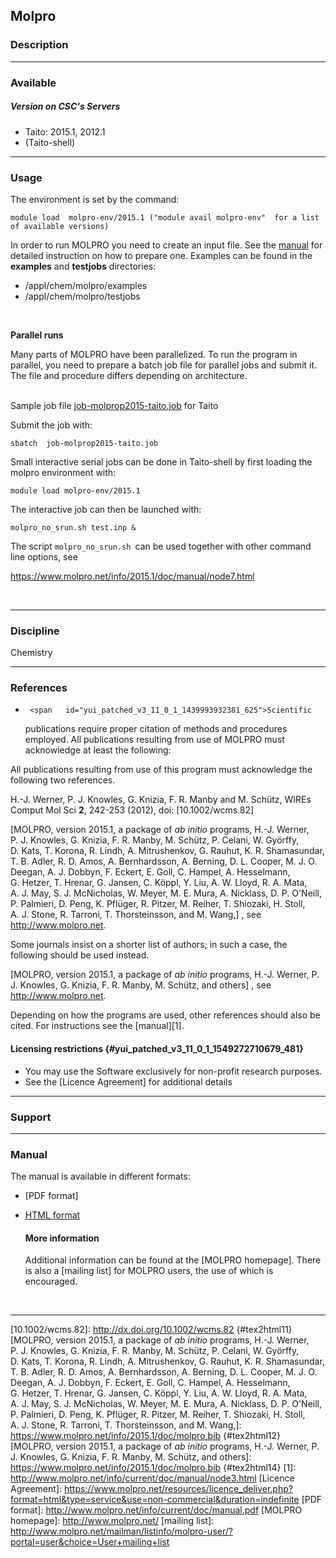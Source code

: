 ## Molpro

### Description

------------------------------------------------------------------------

### Available

##### Version on CSC's Servers

-   Taito: 2015.1, 2012.1
-   (Taito-shell)

------------------------------------------------------------------------

### Usage

The environment is set by the command:

`module load  molpro-env/2015.1 ("module avail molpro-env"  for a list
of available versions)`

In order  to run  MOLPRO you  need to  create an  input file.  See the
[manual] for detailed instruction on  how to prepare one. Examples can
be found in the **examples** and **testjobs** directories:

-   /appl/chem/molpro/examples
-   /appl/chem/molpro/testjobs

 

**Parallel runs**

Many parts  of MOLPRO have  been parallelized.  To run the  program in
parallel, you need to prepare a batch job file for parallel jobs and
submit it. The file and procedure differs depending on architecture.  
 

Sample job file [job-molprop2015-taito.job] for Taito

Submit the job with:

`sbatch  job-molprop2015-taito.job`

Small  interactive serial  jobs can  be done  in Taito-shell  by first
loading the molpro environment with:

`module load molpro-env/2015.1`

The interactive job can then be launched with:

`molpro_no_srun.sh test.inp &`

The script `molpro_no_srun.sh `can be used together with other command
line options, see

<https://www.molpro.net/info/2015.1/doc/manual/node7.html>

 

------------------------------------------------------------------------

### Discipline

Chemistry  

------------------------------------------------------------------------

### References

-      <span   id="yui_patched_v3_11_0_1_1439993932381_625">Scientific
    publications  require proper  citation of  methods and  procedures
    employed.  All  publications resulting  from  use  of MOLPRO  must
    acknowledge at least the following:</span>

All publications resulting  from use of this  program must acknowledge
the following two references.

H.-J. Werner,  P. J. Knowles,  G. Knizia, F.  R. Manby and  M. Schütz,
WIREs Comput Mol Sci **2**, 242-253 (2012), doi: [10.1002/wcms.82]

[MOLPRO,  version 2015.1,  a package  of *ab  initio* programs,  H.-J.
Werner, P. J.  Knowles, G. Knizia, F. R. Manby,  M. Schütz, P. Celani,
W. Györffy, D. Kats, T. Korona,  R. Lindh, A. Mitrushenkov, G. Rauhut,
K. R.   Shamasundar,  T. B.   Adler,   R. D.  Amos,   A. Bernhardsson,
A. Berning, D. L.  Cooper, M. J. O.  Deegan, A. J.  Dobbyn, F. Eckert,
E. Goll,  C. Hampel, A. Hesselmann,  G. Hetzer, T. Hrenar,  G. Jansen,
C. Köppl,   Y. Liu,    A. W.   Lloyd,    R. A.   Mata,    A. J.   May,
S. J. McNicholas,  W. Meyer, M. E.  Mura, A. Nicklass,  D. P. O'Neill,
P. Palmieri, D. Peng,  K. Pflüger, R. Pitzer,  M. Reiher, T. Shiozaki,
H. Stoll, A. J.  Stone, R. Tarroni, T. Thorsteinsson, and  M. Wang,] ,
see <http://www.molpro.net>.

Some journals insist on a shorter list of authors; in such a case, the
following should be used instead.

[MOLPRO,  version 2015.1,  a package  of *ab  initio* programs,  H.-J.
Werner, P. J. Knowles, G. Knizia,  F. R. Manby, M. Schütz, and others]
, see <http://www.molpro.net>.

Depending on how  the programs are used, other  references should also
be cited. For instructions see the [manual][1].

#### Licensing restrictions {#yui_patched_v3_11_0_1_1549272710679_481}

-    You may  use  the Software  exclusively  for non-profit  research
    purposes.
-   See the [Licence Agreement] for additional details

------------------------------------------------------------------------

### Support

------------------------------------------------------------------------

### Manual

The manual is available in different formats:

-   [PDF format]
-   [HTML format][manual]

    #### More information

    Additional   information    can   be   found   at    the   [MOLPRO
    homepage]. There  is also a  [mailing list] for MOLPRO  users, the
    use of which is encouraged.

 

------------------------------------------------------------------------

  [manual]: http://www.molpro.net/info/current/doc/manual/?portal=user&choice=User%27s+manual
  [job-molprop2015-taito.job]: https://extras.csc.fi/chem/progs/molpro/job-molprop2015-taito.job
  [10.1002/wcms.82]: http://dx.doi.org/10.1002/wcms.82 {#tex2html11} [MOLPRO, version 2015.1, a package of *ab initio* programs, H.-J.  Werner, P. J. Knowles, G. Knizia, F. R. Manby, M. Schütz, P. Celani, W. Györffy, D. Kats, T. Korona, R. Lindh, A. Mitrushenkov, G. Rauhut, K. R. Shamasundar, T. B. Adler, R. D. Amos, A. Bernhardsson, A. Berning, D. L. Cooper, M. J. O. Deegan, A. J. Dobbyn, F. Eckert, E. Goll, C. Hampel, A. Hesselmann, G. Hetzer, T. Hrenar, G. Jansen, C. Köppl, Y. Liu, A. W. Lloyd, R. A. Mata, A. J. May, S. J.  McNicholas, W. Meyer, M. E. Mura, A. Nicklass, D. P. O'Neill, P. Palmieri, D. Peng, K. Pflüger, R. Pitzer, M. Reiher, T. Shiozaki, H. Stoll, A. J. Stone, R. Tarroni, T. Thorsteinsson, and M. Wang,]: https://www.molpro.net/info/2015.1/doc/molpro.bib {#tex2html12} [MOLPRO, version 2015.1, a package of *ab initio* programs, H.-J.  Werner, P. J. Knowles, G. Knizia, F. R. Manby, M. Schütz, and others]: https://www.molpro.net/info/2015.1/doc/molpro.bib {#tex2html14}
  [1]: http://www.molpro.net/info/current/doc/manual/node3.html
  [Licence Agreement]: https://www.molpro.net/resources/licence_deliver.php?format=html&type=service&use=non-commercial&duration=indefinite
  [PDF format]: http://www.molpro.net/info/current/doc/manual.pdf
  [MOLPRO homepage]: http://www.molpro.net/
  [mailing list]: http://www.molpro.net/mailman/listinfo/molpro-user/?portal=user&choice=User+mailing+list
